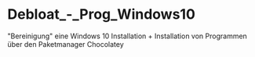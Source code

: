 # Debloat_-_Prog_Windows10
"Bereinigung" eine Windows 10 Installation + Installation von Programmen über den Paketmanager Chocolatey
